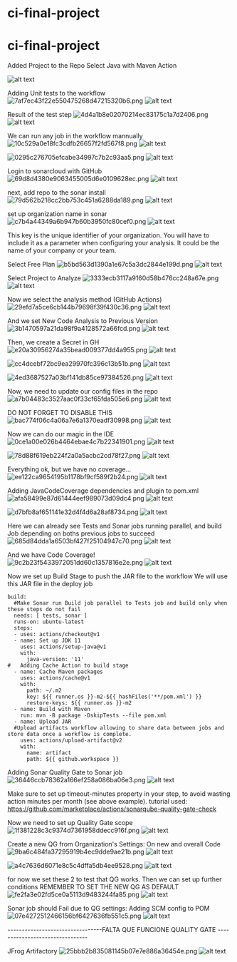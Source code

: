 # ci-final-project

# ci-final-project

Added Project to the Repo
Select Java with Maven Action


![alt text](https://github.com/kawak1320/ci-final-project/blob/main/images/074ff759fe6b41e4bb42d71eaa315f80.png?raw=true)

Adding Unit tests to the workflow
![7af7ec43f22e550475268d47215320b6.png](:/fd1da4dfc2394bb0ae8e96caf7b7fe1c)
![alt text](https://github.com/kawak1320/ci-final-project/blob/main/images/fd1da4dfc2394bb0ae8e96caf7b7fe1c.png?raw=true)


Result of the test step
![4d4a1b8e02070214ec83175c1a7d2406.png](:/b9d58f54f6b44aed87744548786e48c5)
![alt text](https://github.com/kawak1320/ci-final-project/blob/main/images/b9d58f54f6b44aed87744548786e48c5.png?raw=true)


We can run any job in the workflow mannually
![10c529a0e18fc3cdfb26657f2fd567f8.png](:/07fae8b0da754bfdbbe61d1629f3c66b)
![alt text](https://github.com/kawak1320/ci-final-project/blob/main/images/07fae8b0da754bfdbbe61d1629f3c66b.png?raw=true)

![0295c276705efcabe34997c7b2c93aa5.png](:/13d001ac8f8a422bb9ed372668992d90)
![alt text](https://github.com/kawak1320/ci-final-project/blob/main/images/13d001ac8f8a422bb9ed372668992d90.png?raw=true)


Login to sonarcloud with GitHub
![69d8d4380e9063455005d6e0109628ec.png](:/d8d04f92509845c28db7b60bcab4bdb3)
![alt text](https://github.com/kawak1320/ci-final-project/blob/main/images/d8d04f92509845c28db7b60bcab4bdb3.png?raw=true)


next, add repo to the sonar install
![79d562b218cc2bb753c451a6288da189.png](:/7582a4a0c6864c9ca6da5ba5bce792b2)
![alt text](https://github.com/kawak1320/ci-final-project/blob/main/images/7582a4a0c6864c9ca6da5ba5bce792b2.png?raw=true)


set up organization name in sonar
![c7b4a44349a6b947b60b3950fc80cef0.png](:/074ff759fe6b41e4bb42d71eaa315f80)
![alt text](https://github.com/kawak1320/ci-final-project/blob/main/images/074ff759fe6b41e4bb42d71eaa315f80.png?raw=true)


This key is the unique identifier of your organization. You will have to include it as a parameter when configuring your analysis. It could be the name of your company or your team.


Select Free Plan
![b5bd563d1390a1e67c5a3dc2844e199d.png](:/0e4d64e1e514464b8aac213cb980a789)
![alt text](https://github.com/kawak1320/ci-final-project/blob/main/images/0e4d64e1e514464b8aac213cb980a789.png?raw=true)


Select Project to Analyze
![3333ecb3117a9160d58b476cc248a67e.png](:/dc2f13633b97428bbf828b55e3cba42d)
![alt text](https://github.com/kawak1320/ci-final-project/blob/main/images/dc2f13633b97428bbf828b55e3cba42d.png?raw=true)


Now we select the analysis method (GitHub Actions)
![29efd7a5ce6cb144b79698f39f430c36.png](:/6715c53aa0534410b698fd0fff5e4019)
![alt text](https://github.com/kawak1320/ci-final-project/blob/main/images/6715c53aa0534410b698fd0fff5e4019.png?raw=true)


And we set New Code Analysis to Previous Version
![3b1470597a21da98f9a4128572a66fcd.png](:/4f6acf5f21274ddc8e7066d13637f801)
![alt text](https://github.com/kawak1320/ci-final-project/blob/main/images/4f6acf5f21274ddc8e7066d13637f801.png?raw=true)


Then, we create a Secret in GH
![e20a30956274a35bead009377dd4a955.png](:/4ce3f58006a3428dbcba8477c6d7e553)
![alt text](https://github.com/kawak1320/ci-final-project/blob/main/images/4ce3f58006a3428dbcba8477c6d7e553.png?raw=true)


![cc4dcebf72bc9ea29970fc396c13b51b.png](:/19694b159ec448a9a463a50def550ce9)
![alt text](https://github.com/kawak1320/ci-final-project/blob/main/images/19694b159ec448a9a463a50def550ce9.png?raw=true)


![4ed3687527a03bf141db85ce97384526.png](:/0a35d032bb59488c8aa78ea49acf7466)
![alt text](https://github.com/kawak1320/ci-final-project/blob/main/images/0a35d032bb59488c8aa78ea49acf7466.png?raw=true)


Now, we need to update our config files in the repo
![a7b04483c3527aac0f33cf65fda505e6.png](:/271655eae412458eacf32e6e981442cc)
![alt text](https://github.com/kawak1320/ci-final-project/blob/main/images/271655eae412458eacf32e6e981442cc.png?raw=true)


DO NOT FORGET TO DISABLE THIS
![bac774f06c4a06a7e6a1370eadf30998.png](:/1892acbb16994665ab205c412186729e)
![alt text](https://github.com/kawak1320/ci-final-project/blob/main/images/1892acbb16994665ab205c412186729e.png?raw=true)

Now we can do our magic in the IDE
![0ce1a00e026b4464ebae4c7b22341901.png](:/58c4270412d442278f2ed08c994f5ae7)
![alt text](https://github.com/kawak1320/ci-final-project/blob/main/images/58c4270412d442278f2ed08c994f5ae7.png?raw=true)


![78d88f619eb224f2a0a5acbc2cd78f27.png](:/0842009cf83448a6a5022db9b271daaf)
![alt text](https://github.com/kawak1320/ci-final-project/blob/main/images/0842009cf83448a6a5022db9b271daaf.png?raw=true)


Everything ok, but we have no coverage...
![ee122ca9654195b1178bf9cf589f2b24.png](:/549c666fb5c04ec0813dccf8c64ba8aa)
![alt text](https://github.com/kawak1320/ci-final-project/blob/main/images/549c666fb5c04ec0813dccf8c64ba8aa.png?raw=true)


Adding JavaCodeCoverage dependencies and plugin to pom.xml
![afa58499e87d61444eef989073d09dc4.png](:/7e9dfa2b295f4605b6644f714618e988)
![alt text](https://github.com/kawak1320/ci-final-project/blob/main/images/7e9dfa2b295f4605b6644f714618e988.png?raw=true)


![d7bfb8af651141e32d4f4d6a28af8734.png](:/881dc431a3f4497581116ed09c6c535f)
![alt text](https://github.com/kawak1320/ci-final-project/blob/main/images/881dc431a3f4497581116ed09c6c535f.png?raw=true)


Here we can already see Tests and Sonar jobs running parallel, and build Job depending on boths previous jobs to succeed
![685d84dda1a6503bf427f25104947c70.png](:/ee345cc2cfd14f7ebeb5862b25de590a)
![alt text](https://github.com/kawak1320/ci-final-project/blob/main/images/ee345cc2cfd14f7ebeb5862b25de590a.png?raw=true)


And we have Code Coverage!
![9c2b23f5433972051dd60c1357816e2e.png](:/9c1a81626b8547509fee021a8239c09d)
![alt text](https://github.com/kawak1320/ci-final-project/blob/main/images/9c1a81626b8547509fee021a8239c09d.png?raw=true)


Now we set up Build Stage to push the JAR file to the workflow
We will use this JAR file in the deploy job
  ```
build:
    #Make Sonar run Build job parallel to Tests job and build only when these steps do not fail
    needs: [ tests, sonar ]
    runs-on: ubuntu-latest
    steps:
    - uses: actions/checkout@v1
    - name: Set up JDK 11
      uses: actions/setup-java@v1
      with:
        java-version: '11'
#   Adding Cache Action to build stage
    - name: Cache Maven packages
      uses: actions/cache@v1
      with:
        path: ~/.m2
        key: ${{ runner.os }}-m2-${{ hashFiles('**/pom.xml') }}
        restore-keys: ${{ runner.os }}-m2
    - name: Build with Maven
      run: mvn -B package -DskipTests --file pom.xml
    - name: Upload JAR
    #Upload artifacts workflow allowing to share data between jobs and store data once a workflow is complete.
      uses: actions/upload-artifact@v2
      with:
        name: artifact
        path: ${{ github.workspace }}
```


Adding Sonar Quality Gate to Sonar job
![36446ccb78362a166ef258a086ba06e3.png](:/f1a0877b400c430d9f0fef6f41f420f1)
![alt text](https://github.com/kawak1320/ci-final-project/blob/main/images/f1a0877b400c430d9f0fef6f41f420f1.png?raw=true)

Make sure to set up timeout-minutes property in your step, to avoid wasting action minutes per month (see above example).
tutorial used:
https://github.com/marketplace/actions/sonarqube-quality-gate-check

Now we need to set up Quality Gate scope
![1f381228c3c9374d7361958ddecc916f.png](:/61b63bdc7db44497bd68fbe968eec594)
![alt text](https://github.com/kawak1320/ci-final-project/blob/main/images/61b63bdc7db44497bd68fbe968eec594.png?raw=true)


Create a new QG from Organization's Settings:
On new and overall Code
![9ba6c484fa37295919b4ec9dde9ae21b.png](:/76c5e03eb7364eaaac4e7e1656990e88)
![alt text](https://github.com/kawak1320/ci-final-project/blob/main/images/76c5e03eb7364eaaac4e7e1656990e88.png?raw=true)


![a4c7636d6071e8c5c4dffa5db4ee9528.png](:/6d49d58c9f40473184e547f937cccb9a)
![alt text](https://github.com/kawak1320/ci-final-project/blob/main/images/6d49d58c9f40473184e547f937cccb9a.png?raw=true)


for now we set these 2 to test that QG works. Then we can set up further conditions
REMEMBER TO SET THE NEW QG AS DEFAULT
![fe2fa3e02fd5ce0a5113d9483244fa85.png](:/1c268a0f6da84954b60e915c1c253bdc)
![alt text](https://github.com/kawak1320/ci-final-project/blob/main/images/1c268a0f6da84954b60e915c1c253bdc.png?raw=true)


Sonar job should Fail due to QG settings:
Adding SCM config to POM
![07e4272512466156bf6427636fb551c5.png](:/909f97058fbf41a89a292368b77a0550)
![alt text](https://github.com/kawak1320/ci-final-project/blob/main/images/909f97058fbf41a89a292368b77a0550.png?raw=true)



---------------------------------FALTA QUE FUNCIONE QUALITY GATE --------------------------------

JFrog Artifactory
![25bbb2b835081145b07e7e886a36454e.png](:/e1800ca03332459d973e9b482f0e2272)
![alt text](https://github.com/kawak1320/ci-final-project/blob/main/images/e1800ca03332459d973e9b482f0e2272.png?raw=true)

